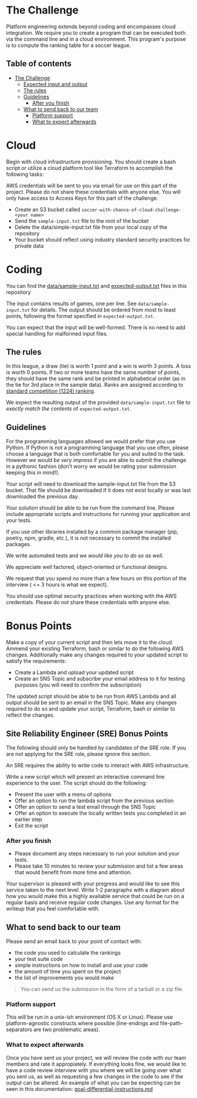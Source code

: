 # The Challenge
Platform engineering extends beyond coding and encompasses cloud integration. We require you to create a program that can be executed both via the command line and in a cloud environment. This program's purpose is to compute the ranking table for a soccer league.

## Table of contents
- [The Challenge](#the-challenge)
  * [Expected input and output](#expected-input-and-output)
  * [The rules](#the-rules)
  * [Guidelines](#guidelines)
    + [After you finish](#after-you-finish)
  * [What to send back to our team](#what-to-send-back-to-our-team)
    + [Platform support](#platform-support)
    + [What to expect afterwards](#what-to-expect-afterwards)

# Cloud

Begin with cloud infrastructure provisioning. You should create a bash script or utilize a cloud platform tool like Terraform to accomplish the following tasks:

AWS credentials will be sent to you via email for use on this part of the project.  Please do not share these credentials with anyone else.  You will only have access to Access Keys for this part of the challenge.

- Create an S3 bucket called `soccer-with-chance-of-cloud-challenge-<your name>`
- Send the `sample-input.txt` file to the root of the bucket
- Delete the data/simple-input.txt file from your local copy of the repository
- Your bucket should reflect using industry standard security practices for private data

# Coding

You can find the [data/sample-input.txt](data/sample-input.txt) and [expected-output.txt](expected-output.txt) files in this repository

The input contains results of games, one per line. See `data/sample-input.txt` for details. The output should be ordered from most to least points, following the format specified in `expected-output.txt`.

You can expect that the input will be well-formed. There is no need to add
special handling for malformed input files.

## The rules

In this league, a draw (tie) is worth 1 point and a win is worth 3 points. A loss is worth 0 points. If two or more teams have the same number of points, they should have the same rank and be printed in alphabetical order (as in the tie for 3rd place in the sample data). Ranks are assigned according to [standard competition (1224) ranking](https://en.wikipedia.org/wiki/Ranking#Standard_competition_ranking_(%221224%22_ranking)).

We expect the resulting output of the provided `data/sample-input.txt` file to *exactly match the contents* of `expected-output.txt`.

## Guidelines

For the programming languages allowed we would prefer that you use Python. If Python is not a programming language that you use often, please choose a language that is both comfortable for you and suited to the task. However _we would be very impress_ if you are able to submit the challenge in a pythonic fashion (don't worry we would be rating your submission keeping this in mind!).

Your script will need to download the sample-input.txt file from the S3 bucket.  That file should be downloaded if it does not exist locally or was last downloaded the previous day.

Your solution should be able to be run from the command line. Please include appropriate scripts and instructions for running your application and your tests.

If you use other libraries installed by a common package manager (pip, poetry, npm, gradle, etc.), it is not necessary to commit the installed packages.

We write automated tests and *we would like you to do so as well*.

We appreciate well factored, object-oriented or functional designs.

We request that you spend no more than a few hours on this portion of the interview ( <= 3 hours is what we expect).

You should use optimal security practices when working with the AWS credentials.  Please do not share these credentials with anyone else.

# Bonus Points

Make a copy of your current script and then lets move it to the cloud.  Ammend your existing Terraform, bash or similar to do the following AWS changes.  Additionally make any changes required to your updated script to satisfy the requirements:

- Create a Lambda and upload your updated script
- Create an SNS Topic and subscribe your email address to it for testing purposes (you will need to confirm the subscription)

The updated script should be able to be run from AWS Lambda and all output should be sent to an email in the SNS Topic.  Make any changes required to do so and update your script, Terraform, bash or similar to reflect the changes.

## Site Reliability Engineer (SRE) Bonus Points

The following should only be handled by candidates of the SRE role.  If you are not applying for the SRE role, please ignore this section.

An SRE requires the ability to write code to interact with AWS infrastructure.

Write a new script which will present an interactive command line experience to the user.  The script should do the following:

- Present the user with a menu of options
- Offer an option to run the lambda script from the previous section
- Offer an option to send a test email through the SNS Topic
- Offer an option to execute the locally written tests you completed in an earlier step
- Exit the script

### After you finish

- Please document any steps necessary to run your solution and your tests.
- Please take 10 minutes to review your submission and list a few areas that would benefit from more time and attention.

Your supervisor is pleased with your progress and would like to see this service taken to the next level.  Write 1-2 paragraphs with a diagram about how you would make this a highly available service that could be run on a regular basis and receive regular code changes.  Use any format for the writeup that you feel comfortable with.  

## What to send back to our team

Please send an email back to your point of contact with:

- the code you used to calculate the rankings
- your test suite code
- simple instructions on how to install and use your code
- the amount of time you spent on the project
- the list of improvements you would make

> You can send us the submission in the form of a tarball or a zip file.

### Platform support

This will be run in a unix-ish environment (OS X or Linux).
Please use platform-agnostic constructs where possible (line-endings and file-path-separators are two problematic areas).

### What to expect afterwards

Once you have sent us your project, we will review the code with our team members and rate it appropiately.
If everything looks fine, we would like to have a code review interview with you where we will be going over what you sent us, as well as requesting a few changes in the code to see if the output can be altered. An example of what you can be expecting can be seen in this documentation: [goal-differential-instructions.md](goal-differential-instructions.md)
